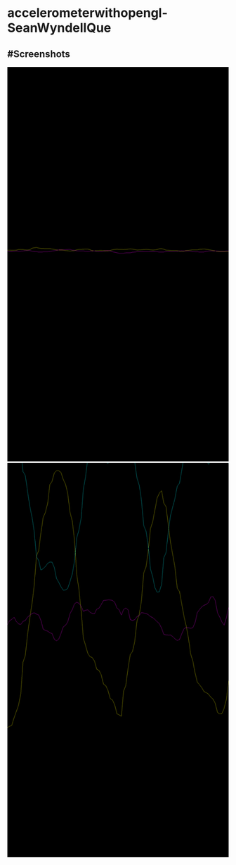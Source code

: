# accelerometerwithopengl-SeanWyndellQue

#Screenshots
-----------
![alt tag](https://github.com/DeLaSalleUniversity-Manila/accelerometerwithopengl-JeraldLimqueco/blob/master/Sensor-Graph/device-2015-11-28-150507.png)
![alt tag](https://github.com/DeLaSalleUniversity-Manila/accelerometerwithopengl-JeraldLimqueco/blob/master/Sensor-Graph/device-2015-11-28-150531.png)
